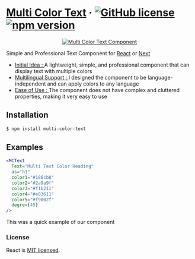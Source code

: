 # [Multi Color Text](https://react.dev/) &middot; [![GitHub license](https://img.shields.io/badge/license-MIT-blue.svg)](https://github.com/facebook/react/blob/main/LICENSE) [![npm version](https://img.shields.io/npm/v/react.svg?style=flat)](https://www.npmjs.com/package/react)

<p align="center">
  <a href="https://github.com/MearajParsa/multi-color-text" target="blank"><img src="https://rabbit.storage.iran.liara.space/Screenshot%202024-03-09%20at%2016-46-10%20Multi%20color%20Heading%20-%20Mc%20Text%20%E2%8B%85%20Storybook.png" alt="Multi Color Text Component" /></a>
</p>

Simple and Professional Text Component for [React](https://react.dev/) or [Next](https://nextjs.org/)

- [Initial Idea : ](#) A lightweight, simple, and professional component that can display text with multiple colors
- [Multilingual Support : ](#) I designed the component to be language-independent and can apply colors to any language
- [Ease of Use : ](#) The component does not have complex and cluttered properties, making it very easy to use


## Installation

```bash
$ npm install multi-color-text
```


## Examples
```jsx
<MCText
  Text="Multi Text Color Heading"
  as="h1"
  color1="#186cb8"
  color2="#2a9a9f"
  color3="#f1b211"
  color4="#e83611"
  color5="#f9002f"
  degre={45}
/>
```

This was a quick example of our component


### License

React is [MIT licensed](./LICENSE).

